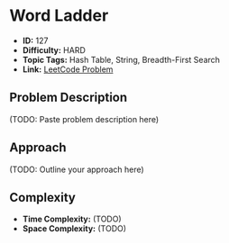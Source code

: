# Word Ladder

- **ID:** 127
- **Difficulty:** HARD
- **Topic Tags:** Hash Table, String, Breadth-First Search
- **Link:** [LeetCode Problem](https://leetcode.com/problems/word-ladder/description/)

## Problem Description

(TODO: Paste problem description here)

## Approach

(TODO: Outline your approach here)

## Complexity

- **Time Complexity:** (TODO)
- **Space Complexity:** (TODO)
